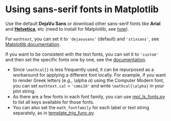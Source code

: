# Using sans-serif fonts in Matplotlib

Use the default **DejaVu Sans** or download other sans-serif fonts like **Arial** and [**Helvetica**](https://font.download/font/helvetica-255), etc (need to install for Matplotlib, see [how](../README.md#how-to-install-fonts-for-matplotlib)).

For `mathtext`, you can set it to `'dejavusans'` (default) and `'stixsans'`, see [Matplotlib documentation](https://matplotlib.org/stable/users/explain/text/mathtext.html#fonts).

If you want to be consistent with the text fonts, you can set it to `'custom'` and then set the specific fonts one by one, see the [documentation](https://matplotlib.org/stable/users/explain/text/mathtext.html#custom-fonts).

* Since `\mathcal{}` is less frequently used, it can be repurposed as a workaround for applying a different font locally. For example, if you want to render Greek letters (e.g., \alpha $\alpha$) using the Computer Modern font, you can set `mathtext.cal` = `'cmmi10'` and write `\mathcal{\alpha}` in your plot string.
* As there are a few fonts in each font family, you can use [mpl_ls_fonts.py](mpl_ls_fonts.py) to list all keys available for those fonts.
* You can also set the `math_fontfamily` for each label or text string separately, as in [template_trig_func.py](../template_trig_func.py).
